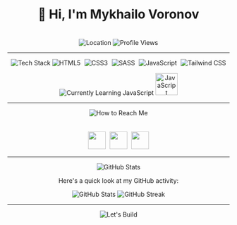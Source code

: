 <div align="center">
  <h1>👋 Hi, I'm Mykhailo Voronov</h1>

  <img src="https://img.shields.io/badge/🌍-Ukraine%20%7C%20Now%20in%20Prague-21262d?style=for-the-badge&logo=earth" alt="Location">

  <img style='margin-top: 20px' src="https://komarev.com/ghpvc/?username=Melorenzz&label=Profile%20Views&color=0e75b6&style=for-the-badge" alt="Profile Views"/>

  ---

  <img style='margin-bottom: 15px' src="https://img.shields.io/badge/🛠️-My%20Tech%20Stack-21262d?style=for-the-badge&logo=tools" alt="Tech Stack">

  <img style='margin-right: 5px' src="https://img.shields.io/badge/HTML5-21262d?style=for-the-badge&logo=html5" alt="HTML5">
  <img style='margin-right: 5px' src="https://img.shields.io/badge/CSS3-21262d?style=for-the-badge&logo=css3" alt="CSS3">
  <img style='margin-right: 5px' src="https://img.shields.io/badge/SASS-21262d?style=for-the-badge&logo=sass" alt="SASS">
  <img style='margin-right: 5px' src="https://img.shields.io/badge/JavaScript-21262d?style=for-the-badge&logo=javascript" alt="JavaScript">
  <img src="https://img.shields.io/badge/Tailwind%20CSS-21262d?style=for-the-badge&logo=tailwindcss" alt="Tailwind CSS">


  <img style='margin-top: 30px' src="https://img.shields.io/badge/Currently%20Learning-JavaScript-21262d?style=for-the-badge&logo=javascript" alt="Currently Learning JavaScript">

  <img src="https://img.icons8.com/color/48/000000/javascript.png" alt="JavaScript" width="50" height="50">

  ---

  <img style='margin-bottom: 20px' src="https://img.shields.io/badge/📫-How%20to%20Reach%20Me-21262d?style=for-the-badge&logo=envelope" alt="How to Reach Me">


  <a style='margin-right: 5px' href="#"><img src='https://static.vecteezy.com/system/resources/previews/016/716/470/non_2x/linkedin-icon-free-png.png' width='40' height='40'></a>
  <a style='margin-right: 5px' href="https://instagram.com/melorenz_"><img src='https://upload.wikimedia.org/wikipedia/commons/thumb/a/a5/Instagram_icon.png/600px-Instagram_icon.png' width='40' height='40'></a>
  <a href="mailto:gomisha552@gmail.com"><img src='https://cdn-icons-png.flaticon.com/512/281/281769.png' width='40' height='40'></a>

  ---

  <img src="https://img.shields.io/badge/📈-GitHub%20Stats-21262d?style=for-the-badge&logo=github" alt="GitHub Stats">

  <p>Here's a quick look at my GitHub activity:</p>

  <img src="https://github-readme-stats.vercel.app/api?username=Melorenzz&show_icons=true&hide_title=true&count_private=true&hide_border=true" alt="GitHub Stats">

  <img src="https://github-readme-streak-stats.herokuapp.com/?user=Melorenzz&hide_border=true" alt="GitHub Streak">

  ---

  <img src="https://img.shields.io/badge/Let's%20Build%20Something%20Awesome-Together!-21262d?style=for-the-badge&logo=rocket" alt="Let's Build">
</div>
